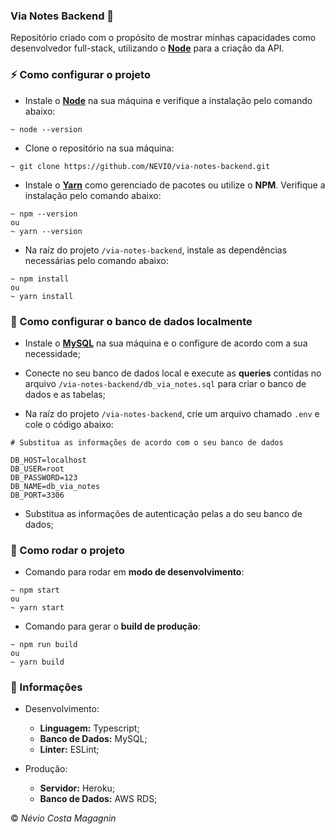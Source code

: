 ### Via Notes Backend :green_book:

Repositório criado com o propósito de mostrar minhas capacidades como desenvolvedor full-stack, utilizando o **[Node](https://nodejs.org/en/)** para a criação da API.

### :zap: Como configurar o projeto

- Instale o **[Node](https://nodejs.org/en/download/)** na sua máquina e verifique a instalação pelo comando abaixo:
```
~ node --version
```

- Clone o repositório na sua máquina:
```
~ git clone https://github.com/NEVI0/via-notes-backend.git
```

- Instale o **[Yarn](https://classic.yarnpkg.com/en/docs/install/)** como gerenciado de pacotes ou utilize o **NPM**. Verifique a instalação pelo comando abaixo:
```
~ npm --version
ou
~ yarn --version
```

- Na raíz do projeto `/via-notes-backend`, instale as dependências necessárias pelo comando abaixo:
```
~ npm install
ou
~ yarn install
```

### :file_folder: Como configurar o banco de dados localmente

- Instale o **[MySQL](https://www.mysql.com/downloads/)** na sua máquina e o configure de acordo com a sua necessidade;

- Conecte no seu banco de dados local e execute as **queries** contidas no arquivo `/via-notes-backend/db_via_notes.sql` para criar o banco de dados e as tabelas;

- Na raíz do projeto `/via-notes-backend`, crie um arquivo chamado `.env` e cole o código abaixo:
```
# Substitua as informações de acordo com o seu banco de dados 

DB_HOST=localhost
DB_USER=root
DB_PASSWORD=123
DB_NAME=db_via_notes
DB_PORT=3306
```

- Substitua as informações de autenticação pelas a do seu banco de dados;

### :red_car: Como rodar o projeto

- Comando para rodar em **modo de desenvolvimento**:
```
~ npm start
ou
~ yarn start
```

- Comando para gerar o **build de produção**:
```
~ npm run build
ou
~ yarn build
```














### :page_with_curl: Informações

- Desenvolvimento:
	- **Linguagem:** Typescript;
	- **Banco de Dados:** MySQL;
	- **Linter:** ESLint;

- Produção:
	- **Servidor:** Heroku;
	- **Banco de Dados:** AWS RDS;

:copyright: *Névio Costa Magagnin*
